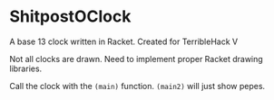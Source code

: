 # ShitpostOClock
A base 13 clock written in Racket. Created for TerribleHack V

Not all clocks are drawn. Need to implement proper Racket drawing libraries.

Call the clock with the `(main)` function. `(main2)` will just show pepes.
